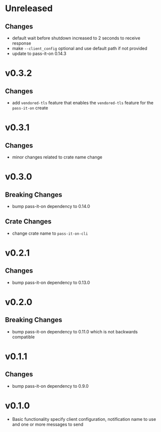 # Unreleased
## Changes
- default wait before shutdown increased to 2 seconds to receive response
- make `--client_config` optional and use default path if not provided
- update to pass-it-on 0.14.3

# v0.3.2
## Changes
- add `vendored-tls` feature that enables the `vendored-tls` feature for the `pass-it-on` create

# v0.3.1
## Changes
- minor changes related to crate name change

# v0.3.0
## Breaking Changes
- bump pass-it-on dependency to 0.14.0

## Crate Changes
- change crate name to `pass-it-on-cli`

# v0.2.1
## Changes
- bump pass-it-on dependency to 0.13.0

# v0.2.0
## Breaking Changes
- bump pass-it-on dependency to 0.11.0 which is not backwards compatible

# v0.1.1
## Changes
- bump pass-it-on dependency to 0.9.0

# v0.1.0
- Basic functionality specify client configuration, notification name to use and one or more messages to send
